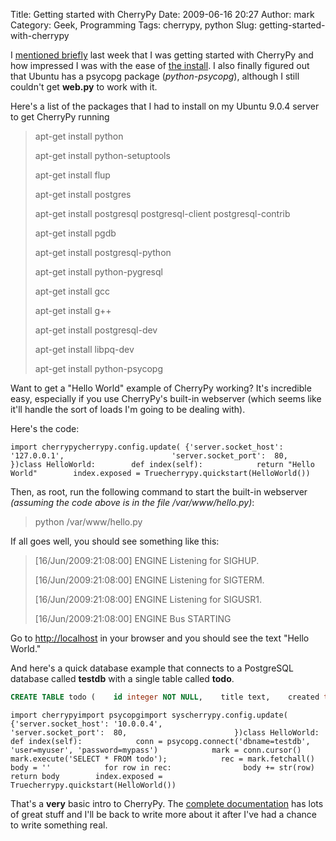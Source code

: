 Title: Getting started with CherryPy
Date: 2009-06-16 20:27
Author: mark
Category: Geek, Programming
Tags: cherrypy, python
Slug: getting-started-with-cherrypy

I [mentioned briefly][] last week that I was getting started with
CherryPy and how impressed I was with the ease of [the install][]. I
also finally figured out that Ubuntu has a psycopg package
(*python-psycopg*), although I still couldn't get **web.py** to work
with it.

Here's a list of the packages that I had to install on my Ubuntu 9.0.4
server to get CherryPy running


> 
> apt-get install python
>
> apt-get install python-setuptools
>
> apt-get install flup
>
> apt-get install postgres
>
> apt-get install postgresql postgresql-client postgresql-contrib
>
> apt-get install pgdb
>
> apt-get install postgresql-python
>
> apt-get install python-pygresql
>
> apt-get install gcc
>
> apt-get install g++
>
> apt-get install postgresql-dev
>
> apt-get install libpq-dev
>
> apt-get install python-psycopg
>
> 



Want to get a "Hello World" example of CherryPy working? It's incredible
easy, especially if you use CherryPy's built-in webserver (which seems
like it'll handle the sort of loads I'm going to be dealing with).

Here's the code:


~~~~ {.python name="code"}
import cherrypycherrypy.config.update( {'server.socket_host': '127.0.0.1',                        'server.socket_port':  80,                        })class HelloWorld:        def index(self):            return "Hello World"        index.exposed = Truecherrypy.quickstart(HelloWorld())
~~~~



Then, as root, run the following command to start the built-in webserver
*(assuming the code above is in the file /var/www/hello.py)*:


> 
> python /var/www/hello.py
>
> 



If all goes well, you should see something like this:


> 
> [16/Jun/2009:21:08:00] ENGINE Listening for SIGHUP.
>
> [16/Jun/2009:21:08:00] ENGINE Listening for SIGTERM.
>
> [16/Jun/2009:21:08:00] ENGINE Listening for SIGUSR1.
>
> [16/Jun/2009:21:08:00] ENGINE Bus STARTING
>
> 



Go to [http://localhost][] in your browser and you should see the text
"Hello World."

And here's a quick database example that connects to a PostgreSQL
database called **testdb** with a single table called **todo**.


~~~~ {.sql name="code"}
CREATE TABLE todo (    id integer NOT NULL,    title text,    created timestamp without time zone DEFAULT now(),    done boolean DEFAULT false);INSERT INTO todo (id, title, created, done) VALUES (1, 'Learn CherryPy', '2009-06-15 11:31:38.106307', false);
~~~~




~~~~ {.python name="code"}
import cherrypyimport psycopgimport syscherrypy.config.update( {'server.socket_host': '10.0.0.4',                        'server.socket_port':  80,                        })class HelloWorld:        def index(self):            conn = psycopg.connect('dbname=testdb', 'user=myuser', 'password=mypass')            mark = conn.cursor()            mark.execute('SELECT * FROM todo');            rec = mark.fetchall()            body = ''            for row in rec:                body += str(row)            return body        index.exposed = Truecherrypy.quickstart(HelloWorld())
~~~~



That's a **very** basic intro to CherryPy. The [complete
documentation][] has lots of great stuff and I'll be back to write more
about it after I've had a chance to write something real.

  [mentioned briefly]: http://mark.biek.org/blog/2009/06/installing-things-on-linux-is-still-a-pain-in-the-tuchus/
  [the install]: http://www.cherrypy.org/wiki/CherryPyInstall
  [http://localhost]: http://localhost
  [complete documentation]: http://www.cherrypy.org/wiki/TableOfContents
